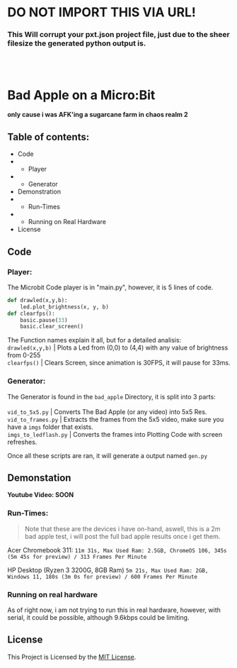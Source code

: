 # DO NOT IMPORT THIS VIA URL!
### This Will corrupt your pxt.json project file, just due to the sheer filesize the generated python output is.
<br><br>
# Bad Apple on a Micro:Bit
**only cause i was AFK'ing a sugarcane farm in chaos realm 2**

## Table of contents:
- Code
- - Player
- - Generator
- Demonstration
- - Run-Times
- - Running on Real Hardware
- License

## Code

### Player:
The Microbit Code player is in "main.py", however, it is 5 lines of code.
```python
def drawled(x,y,b):
    led.plot_brightness(x, y, b)
def clearfps():
    basic.pause(33)
    basic.clear_screen()
```
The Function names explain it all, but for a detailed analisis:
<br>`drawled(x,y,b)` | Plots a Led from (0,0) to (4,4) with any value of brightness from 0-255
<br>`clearfps()` | Clears Screen, since animation is 30FPS, it will pause for 33ms.

### Generator:
The Generator is found in the `bad_apple` Directory, it is split into 3 parts:
<br><br>`vid_to_5x5.py` | Converts The Bad Apple (or any video) into 5x5 Res.
<br>`vid_to_frames.py` | Extracts the frames from the 5x5 video, make sure you have a `imgs` folder that exists.
<br>`imgs_to_ledflash.py` | Converts the frames into Plotting Code with screen refreshes.

Once all these scripts are ran, it will generate a output named `gen.py`

## Demonstation

**Youtube Video: SOON**

### Run-Times:
> Note that these are the devices i have on-hand, aswell, this is a 2m bad apple test, i will post the full bad apple results once i get them.

Acer Chromebook 311: `11m 31s, Max Used Ram: 2.5GB, ChromeOS 106, 345s (5m 45s for preview) / 313 Frames Per Minute`

HP Desktop (Ryzen 3 3200G, 8GB Ram) `5m 21s, Max Used Ram: 2GB, Windows 11, 180s (3m 0s for preview) / 600 Frames Per Minute`

### Running on real hardware

As of right now, i am not trying to run this in real hardware, however, with serial, it could be possible, although 9.6kbps could be limiting.

## License
This Project is Licensed by the [MIT License](https://github.com/BeyYT/bad_apple_microbit/blob/master/LICENSE).
